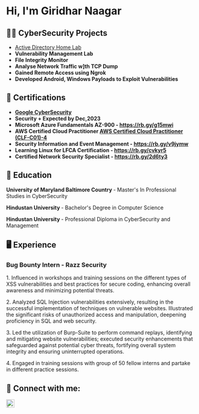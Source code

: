 <h1>Hi, I'm Giridhar Naagar </h1>

<h2>👨‍💻 CyberSecurity Projects </h2>

- [Active Directory Home Lab](https://github.com/GiridharNaagar/Active-Directory-Home-Lab-)
- <b> Vulnerability Management Lab </b>
- <b> File Integrity Monitor </b>
- <b> Analyse Network Traffic w]th TCP Dump </b>
- <b> Gained Remote Access using Ngrok </b>
- <b> Developed Android, Windows Payloads to Exploit Vulnerabilities </b>

<h2> 📃 Certifications </h2>

- <b> [Google CyberSecurity](https://rb.gy/9vn41i) </b>
- <b> Security +   Expected by Dec,2023 </b>
- <b> Microsoft Azure Fundamentals AZ-900 - https://rb.gy/g15mwi </b>
- <b> AWS Certified Cloud Practitioner 
[AWS Certified Cloud Practitioner (CLF-C01)-4](https://github.com/GiridharNaagar/Giridhar-Nagar/assets/114043681/dc2388f3-b06b-47ca-979a-8a88d7308f96) </b>
- <b> Security Information and Event Management - https://rb.gy/v9jymw </b>
- <b> Learning Linux for LFCA Certification - https://rb.gy/cvkyr5 </b>
- <b> Certified Network Security Specialist - https://rb.gy/2d6ty3 </b>

<h2> 📖 Education </h2>

<b> University of Maryland Baltimore Country </b> - Master's In Professional Studies in CyberSecurity
   
 <b> Hindustan University </b> - Bachelor's Degree in Computer Science
   
<b> Hindustan University </b> - Professional Diploma in CyberSecurity and Management

<h2> 🖥️ Experience </h2>
 <h3>Bug Bounty Intern - Razz Security </h3>
 
   </b> 1. Influenced in workshops and training sessions on the different types of XSS vulnerabilities and best practices for secure coding, enhancing overall awareness and minimizing potential threats.</b> 
 
   </b> 2. Analyzed SQL Injection vulnerabilities extensively, resulting in the successful implementation of techniques on vulnerable websites. Illustrated the significant risks of unauthorized access and manipulation, deepening proficiency in SQL and web security. </b>
   
   </b> 3. Led the utilization of Burp-Suite to perform command replays, identifying and mitigating website vulnerabilities; executed security enhancements that safeguarded against potential cyber threats, fortifying overall system integrity and ensuring uninterrupted operations.</b>
   
   </b> 4. Engaged in training sessions with group of 50 fellow interns and partake in different practice sessions.</b>

 <h2> 🤳 Connect with me:</h2>

[<img align="left" alt="| LinkedIn" width="22px" src="https://cdn.jsdelivr.net/npm/simple-icons@v3/icons/linkedin.svg" />][linkedin]

[linkedin]: https://www.linkedin.com/in/srinivasgiridharnaagar-tangutur/
